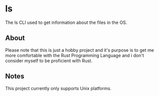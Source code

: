 # ls
The ls CLI used to get information about the files in the OS.

## About
Please note that this is just a hobby project and it's purpose is to get me more comfortable with the Rust Programming Language
and i don't consider myself to be proficient with Rust.

## Notes
This project currently only supports Unix platforms.
